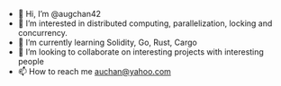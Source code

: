 - 👋 Hi, I’m @augchan42
- 👀 I’m interested in distributed computing, parallelization, locking and concurrency.
- 🌱 I’m currently learning Solidity, Go, Rust, Cargo
- 💞️ I’m looking to collaborate on interesting projects with interesting people
- 📫 How to reach me auchan@yahoo.com

<!---
augchan42/augchan42 is a ✨ special ✨ repository because its `README.md` (this file) appears on your GitHub profile.
You can click the Preview link to take a look at your changes.
--->
